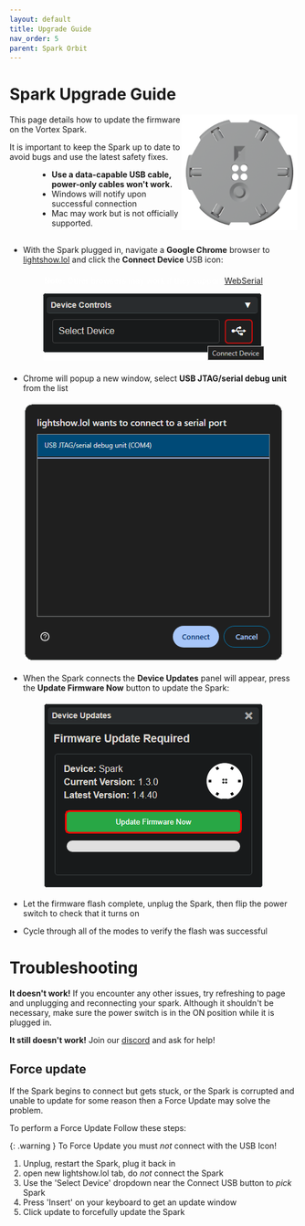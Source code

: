 ```yaml
---
layout: default
title: Upgrade Guide
nav_order: 5
parent: Spark Orbit
---
```


# Spark Upgrade Guide

<img src="assets/images/spark-orbit-render.png" style="max-width: 250px; width: 40%; float: right">

This page details how to update the firmware on the Vortex Spark.

It is important to keep the Spark up to date to avoid bugs and use the latest safety fixes.

<div style="margin-left: 50px; margin-right: 50px; margin-bottom: 30px;" markdown="1">

- **Use a data-capable USB cable, power-only cables won't work.**
- Windows will notify upon successful connection
- Mac may work but is not officially supported.

</div>

 - With the Spark plugged in, navigate a **Google Chrome** browser to [lightshow.lol](https://lightshow.lol) and click the **Connect Device** USB icon:

<div style="text-align: center; margin: 20px">
  <p style="color:white;"><b>Note:</b>
  Other browsers may work if they support <a href="https://developer.mozilla.org/en-US/docs/Web/API/Web_Serial_API#browser_compatibility">WebSerial</a></p>
  <img src="assets/images/connect-device.png">
</div>

 - Chrome will popup a new window, select **USB JTAG/serial debug unit** from the list

<div style="text-align: center; margin: 20px">
  <img src="assets/images/connect-chromadeck-serialport.png">
</div>

 - When the Spark connects the **Device Updates** panel will appear, press the **Update Firmware Now** button to update the Spark:

<div style="text-align: center; margin: 20px; display:flex; flex-direction: column; align-items: center;">
  <img src="assets/images/spark-firmware-update.png">
</div>

 - Let the firmware flash complete, unplug the Spark, then flip the power switch to check that it turns on
&nbsp; 
 
 - Cycle through all of the modes to verify the flash was successful

# Troubleshooting

**It doesn't work!**
If you encounter any other issues, try refreshing to page and unplugging and reconnecting your spark. Although it shouldn't be necessary, make sure the power switch is in the ON position while it is plugged in.

**It still doesn't work!**
Join our [discord](https://discord.gg/4R9at8S8Sn) and ask for help!

## Force update
If the Spark begins to connect but gets stuck, or the Spark is corrupted and unable to update for some reason then a Force Update may solve the problem.

To perform a Force Update Follow these steps:  

{: .warning }
  To Force Update you must *not* connect with the USB Icon!  
  
 1. Unplug, restart the Spark, plug it back in  
 2. open new lightshow.lol tab, do *not* connect the Spark
 3. Use the 'Select Device' dropdown near the Connect USB button to *pick* Spark
 4. Press 'Insert' on your keyboard to get an update window  
 5. Click update to forcefully update the Spark
